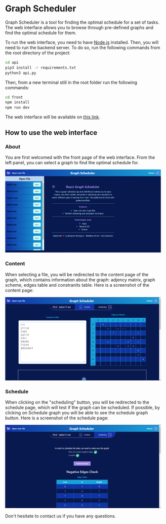 # Graph Scheduler

Graph Scheduler is a tool for finding the optimal schedule for a set of tasks. The web interface allows you to browse through pre-defined graphs and find the optimal schedule for them.

To run the web interface, you need to have [Node.js](https://nodejs.org/en/) installed. Then, you will need to run the backend server. To do so, run the following commands from the root directory of the project:

```bash
cd api
pip3 install -r requirements.txt
python3 api.py 
```

Then, from a new terminal still in the root folder run the following commands:

```bash
cd front
npm install
npm run dev
```

The web interface will be available on [this link](http://127.0.0.1:5173/).

## How to use the web interface

### About

You are first welcomed with the front page of the web interface. From the left panel, you can select a graph to find the optimal schedule for.

![Left panel](./assets/left_panel.png)

### Content

When selecting a file, you will be redirected to the content page of the graph, which contains information about the graph: adjency matrix, graph scheme, edges table and constranits table. Here is a screenshot of the content page:

![Content](./assets/content.png)

### Schedule

When clicking on the "scheduling" button, you will be redirected to the schedule page, which will test if the graph can be scheduled. If possible, by clicking on Schedule graph you will be able to see the schedule graph button. Here is a screenshot of the schedule page:

![Schedule](./assets/scheduling.png)

Don't hesitate to contact us if you have any questions.